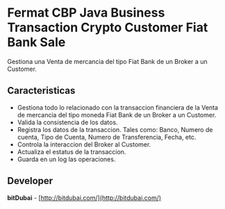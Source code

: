 # Fermat CBP Java Business Transaction Crypto Customer Fiat Bank Sale

Gestiona una Venta de mercancia del tipo Fiat Bank de un Broker a un Customer.

## Caracteristicas
* Gestiona todo lo relacionado con la transaccion financiera de la Venta de mercancia del tipo moneda Fiat Bank de un Broker a un Customer.
* Valida la consistencia de los datos.
* Registra los datos de la transaccion. Tales como: Banco, Numero de cuenta, Tipo de Cuenta, Numero de Transferencia, Fecha, etc.
* Controla la interaccion del Broker al Customer.
* Actualiza el estatus de la transaccion.
* Guarda en un log las operaciones.

## Developer

**bitDubai** - [http://bitdubai.com/](http://bitdubai.com/)
